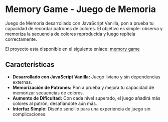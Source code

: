 # Memory Game - Juego de Memoria

Juego de Memoria desarrollado con JavaScript Vanilla, pon a prueba tu capacidad de recordar patrones de colores.
El objetivo es simple: observa y memoriza la secuencia de colores reproducida y luego repítela correctamente.

El proyecto esta disponible en el siguiente enlace: [memory game](https://brakito-memory-game.netlify.app/)

## Características

- **Desarrollado con JavaScript Vanilla:** Juego liviano y sin dependencias externas.
- **Memorización de Patrones:** Pon a prueba y mejora tu capacidad de memorizar secuencias de colores.
- **Aumento de Dificultad:** Con cada nivel superado, el juego añadirá más colores al patrón, desafiándote aún más.
- **Interfaz Simple:** Diseño sencillo para una experiencia de juego sin complicaciones.
